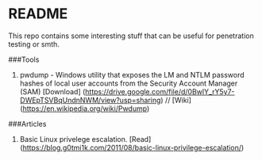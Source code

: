 # README
This repo contains some interesting stuff that can be useful for penetration testing or smth.

###Tools
1. pwdump - Windows utility that exposes the LM and NTLM password hashes of local user accounts from the Security Account Manager (SAM) 
[Download] (https://drive.google.com/file/d/0BwlY_rY5y7-DWEpTSVBqUndnNWM/view?usp=sharing) //
[Wiki] (https://en.wikipedia.org/wiki/Pwdump)

###Articles
1. Basic Linux privelege escalation.
[Read] (https://blog.g0tmi1k.com/2011/08/basic-linux-privilege-escalation/)
